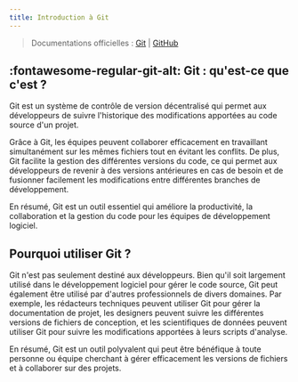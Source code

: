 ```yaml
---
title: Introduction à Git
---
```


> Documentations officielles : [Git](https://git-scm.com/doc) | [GitHub](https://docs.github.com/fr)

## :fontawesome-regular-git-alt: Git : qu'est-ce que c'est ?

Git est un système de contrôle de version décentralisé qui permet aux développeurs de suivre l'historique des modifications apportées au code source d'un projet. 

Grâce à Git, les équipes peuvent collaborer efficacement en travaillant simultanément sur les mêmes fichiers tout en évitant les conflits. De plus, Git facilite la gestion des différentes versions du code, ce qui permet aux développeurs de revenir à des versions antérieures en cas de besoin et de fusionner facilement les modifications entre différentes branches de développement. 

En résumé, Git est un outil essentiel qui améliore la productivité, la collaboration et la gestion du code pour les équipes de développement logiciel.

## Pourquoi utiliser Git ?

Git n'est pas seulement destiné aux développeurs. Bien qu'il soit largement utilisé dans le développement logiciel pour gérer le code source, Git peut également être utilisé par d'autres professionnels de divers domaines. Par exemple, les rédacteurs techniques peuvent utiliser Git pour gérer la documentation de projet, les designers peuvent suivre les différentes versions de fichiers de conception, et les scientifiques de données peuvent utiliser Git pour suivre les modifications apportées à leurs scripts d'analyse. 

En résumé, Git est un outil polyvalent qui peut être bénéfique à toute personne ou équipe cherchant à gérer efficacement les versions de fichiers et à collaborer sur des projets.

